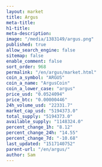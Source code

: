 ```yaml
---
layout: market
title: Argus
meta-title: 
h1-title: 
meta-description: 
image: "/media/1383149/argus.png"
published: true
allow_search_engine: false
sitemap: false
enable_comment: false
sort_order: 968
permalink: "/en/argus/market.html"
coin_a_symbol: "ARGUS"
coin_a_name: "ArgusCoin"
coin_a_lower_case: "argus"
price_usd: "0.0524094"
price_btc: "0.00000446"
24h_volume_usd: "22331.7"
market_cap_usd: "5194373.0"
total_supply: "5194373.0"
available_supply: "1148324.0"
percent_change_1h: "8.12"
percent_change_24h: "14.55"
percent_change_7d: "-10.68"
last_updated: "1517140752"
parent-url: "/en/argus/"
author: Sam
---
```


